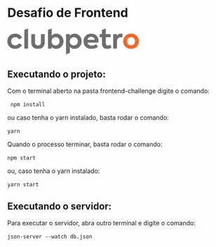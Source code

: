 # Desafio de Frontend

<img src="./img/logo-clubpetro.png"
     alt="Clubpetro" width="300">

## Executando o projeto:

Com o terminal aberto na pasta frontend-challenge digite o comando:

```
 npm install
```

ou caso tenha o yarn instalado, basta rodar o comando:

```
yarn
```

Quando o processo terminar, basta rodar o comando:

```
npm start
```

ou, caso tenha o yarn instalado:

```
yarn start
```

## Executando o servidor:

Para executar o servidor, abra outro terminal e digite o comando:

```
json-server --watch db.json
```
